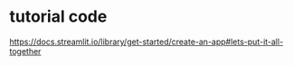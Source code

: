 # tutorial code
https://docs.streamlit.io/library/get-started/create-an-app#lets-put-it-all-together
